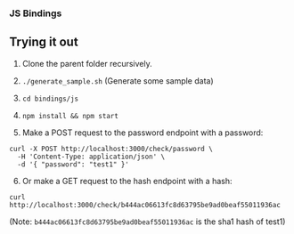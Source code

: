### JS Bindings

## Trying it out

1. Clone the parent folder recursively.
2. `./generate_sample.sh` (Generate some sample data)
3. `cd bindings/js`
4. `npm install && npm start`

5. Make a POST request to the password endpoint with a password:

```
curl -X POST http://localhost:3000/check/password \
  -H 'Content-Type: application/json' \
  -d '{ "password": "test1" }'
```

6. Or make a GET request to the hash endpoint with a hash:

```
curl http://localhost:3000/check/b444ac06613fc8d63795be9ad0beaf55011936ac
```

(Note: `b444ac06613fc8d63795be9ad0beaf55011936ac` is the sha1 hash of test1)
